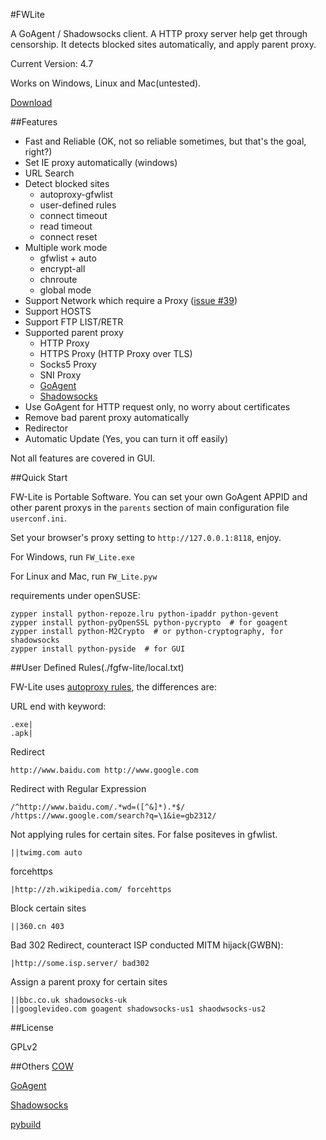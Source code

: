 #FWLite

A GoAgent / Shadowsocks client. A HTTP proxy server help get through censorship. It detects blocked sites automatically, and apply parent proxy.

Current Version: 4.7

Works on Windows, Linux and Mac(untested).

[Download](http://fwlite.tk/fwlite.zip)

##Features

- Fast and Reliable (OK, not so reliable sometimes, but that's the goal, right?)
- Set IE proxy automatically (windows)
- URL Search
- Detect blocked sites
  - autoproxy-gfwlist
  - user-defined rules
  - connect timeout
  - read timeout
  - connect reset
- Multiple work mode
  - gfwlist + auto
  - encrypt-all
  - chnroute
  - global mode
- Support Network which require a Proxy ([issue #39](https://github.com/v3aqb/fwlite/issues/39))
- Support HOSTS
- Support FTP LIST/RETR
- Supported parent proxy
  - HTTP Proxy
  - HTTPS Proxy (HTTP Proxy over TLS)
  - Socks5 Proxy
  - SNI Proxy
  - [GoAgent]
  - [Shadowsocks]
- Use GoAgent for HTTP request only, no worry about certificates
- Remove bad parent proxy automatically
- Redirector
- Automatic Update (Yes, you can turn it off easily)

Not all features are covered in GUI.

##Quick Start

FW-Lite is Portable Software. You can set your own GoAgent APPID and other parent proxys in the `parents` section of main configuration file `userconf.ini`.

Set your browser's proxy setting to `http://127.0.0.1:8118`, enjoy.

For Windows, run `FW_Lite.exe`

For Linux and Mac, run `FW_Lite.pyw`

requirements under openSUSE:

    zypper install python-repoze.lru python-ipaddr python-gevent
    zypper install python-pyOpenSSL python-pycrypto  # for goagent
    zypper install python-M2Crypto  # or python-cryptography, for shadowsocks
    zypper install python-pyside  # for GUI

##User Defined Rules(./fgfw-lite/local.txt)

FW-Lite uses [autoproxy rules](http://mydf.github.io/blog/autoproxy/), the differences are:

URL end with keyword:

    .exe|
    .apk|

Redirect

    http://www.baidu.com http://www.google.com

Redirect with Regular Expression

    /^http://www.baidu.com/.*wd=([^&]*).*$/ /https://www.google.com/search?q=\1&ie=gb2312/

Not applying rules for certain sites. For false positeves in gfwlist.

    ||twimg.com auto

forcehttps

    |http://zh.wikipedia.com/ forcehttps

Block certain sites

    ||360.cn 403

Bad 302 Redirect, counteract ISP conducted MITM hijack(GWBN):

    |http://some.isp.server/ bad302

Assign a parent proxy for certain sites

    ||bbc.co.uk shadowsocks-uk
    ||googlevideo.com goagent shadowsocks-us1 shaodwsocks-us2

##License

GPLv2

##Others
[COW]

[GoAgent]

[Shadowsocks]

[pybuild]

[COW]:https://github.com/cyfdecyf/cow
[GoAgent]:https://github.com/goagent/goagent
[Shadowsocks]:https://github.com/clowwindy/shadowsocks
[pybuild]:https://github.com/goagent/pybuild
